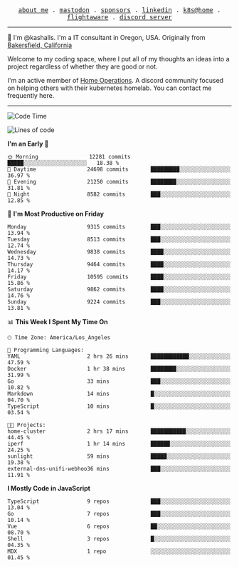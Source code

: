 <p align="center">
  <samp>
    <a href="https://jordanjones.org/">about me</a> .
    <a rel="me" href="https://mastodon.social/@kashall">mastodon</a> .
    <a href="https://github.com/sponsors/kashalls">sponsors</a> .
    <a href="https://linkedin.com/in/jordpjones">linkedin</a> .
    <a href="https://github.com/kashalls/home-cluster">k8s@home</a> .
    <a href="https://flightaware.com/adsb/stats/user/kashalls">flightaware</a> .
    <a href="https://discord.gg/V2WrCfqba9">discord server</a>
  </samp>
</p>

----------------------------------------------------------------

:wave: I'm @kashalls. I'm a IT consultant in Oregon, USA. Originally from [Bakersfield, California](https://maps.app.goo.gl/QQMtywTWghpXB6Tu6)

Welcome to my coding space, where I put all of my thoughts an ideas into a project regardless of whether they are good or not.

I'm an active member of [Home Operations](https://discord.gg/home-operations). A discord community focused on helping others with their kubernetes homelab. You can contact me frequently here.

----------------------------------------------------------------
<!--START_SECTION:waka-->
![Code Time](http://img.shields.io/badge/Code%20Time-2%2C180%20hrs%204%20mins-blue)

![Lines of code](https://img.shields.io/badge/From%20Hello%20World%20I%27ve%20Written-10.4%20million%20lines%20of%20code-blue)

**I'm an Early 🐤** 

```text
🌞 Morning                12281 commits       █████░░░░░░░░░░░░░░░░░░░░   18.38 % 
🌆 Daytime                24698 commits       █████████░░░░░░░░░░░░░░░░   36.97 % 
🌃 Evening                21250 commits       ████████░░░░░░░░░░░░░░░░░   31.81 % 
🌙 Night                  8582 commits        ███░░░░░░░░░░░░░░░░░░░░░░   12.85 % 
```
📅 **I'm Most Productive on Friday** 

```text
Monday                   9315 commits        ███░░░░░░░░░░░░░░░░░░░░░░   13.94 % 
Tuesday                  8513 commits        ███░░░░░░░░░░░░░░░░░░░░░░   12.74 % 
Wednesday                9838 commits        ████░░░░░░░░░░░░░░░░░░░░░   14.73 % 
Thursday                 9464 commits        ████░░░░░░░░░░░░░░░░░░░░░   14.17 % 
Friday                   10595 commits       ████░░░░░░░░░░░░░░░░░░░░░   15.86 % 
Saturday                 9862 commits        ████░░░░░░░░░░░░░░░░░░░░░   14.76 % 
Sunday                   9224 commits        ███░░░░░░░░░░░░░░░░░░░░░░   13.81 % 
```


📊 **This Week I Spent My Time On** 

```text
🕑︎ Time Zone: America/Los_Angeles

💬 Programming Languages: 
YAML                     2 hrs 26 mins       ████████████░░░░░░░░░░░░░   47.59 % 
Docker                   1 hr 38 mins        ████████░░░░░░░░░░░░░░░░░   31.99 % 
Go                       33 mins             ███░░░░░░░░░░░░░░░░░░░░░░   10.82 % 
Markdown                 14 mins             █░░░░░░░░░░░░░░░░░░░░░░░░   04.70 % 
TypeScript               10 mins             █░░░░░░░░░░░░░░░░░░░░░░░░   03.54 % 

🐱‍💻 Projects: 
home-cluster             2 hrs 17 mins       ███████████░░░░░░░░░░░░░░   44.45 % 
iperf                    1 hr 14 mins        ██████░░░░░░░░░░░░░░░░░░░   24.25 % 
sunlight                 59 mins             █████░░░░░░░░░░░░░░░░░░░░   19.38 % 
external-dns-unifi-webhoo36 mins             ███░░░░░░░░░░░░░░░░░░░░░░   11.91 % 
```

**I Mostly Code in JavaScript** 

```text
TypeScript               9 repos             ███░░░░░░░░░░░░░░░░░░░░░░   13.04 % 
Go                       7 repos             ███░░░░░░░░░░░░░░░░░░░░░░   10.14 % 
Vue                      6 repos             ██░░░░░░░░░░░░░░░░░░░░░░░   08.70 % 
Shell                    3 repos             █░░░░░░░░░░░░░░░░░░░░░░░░   04.35 % 
MDX                      1 repo              ░░░░░░░░░░░░░░░░░░░░░░░░░   01.45 % 
```




<!--END_SECTION:waka-->